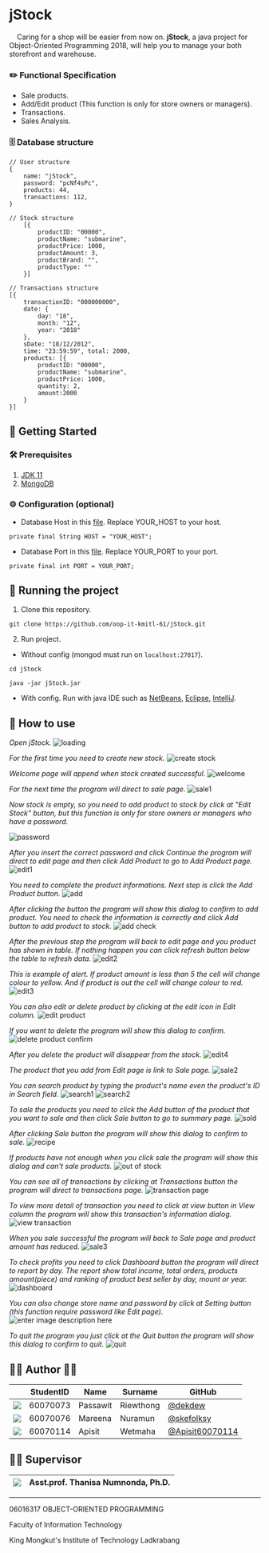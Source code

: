 
  
# jStock
&nbsp;&nbsp;&nbsp; Caring for a shop will be easier from now on. **jStock**, a java project for Object-Oriented Programming 2018, will help you to manage your both storefront and warehouse.

### ✏️ Functional Specification
 - Sale products.
 - Add/Edit product (This function is only for store owners or managers).
 - Transactions.
 - Sales Analysis.

### 🗄 Database structure
	// User structure
	{
		name: "jStock",
		password: "pcNf4sPc",
		products: 44,
		transactions: 112,
	}
	
	// Stock structure
		[{
			productID: "00000",
			productName: "submarine",
			productPrice: 1000,
			productAmount: 3,
			productBrand: "",
			productType: ""
		}]

	// Transactions structure
	[{
		transactionID: "000000000",
		date: {
			day: "18",
			month: "12",
			year: "2018"
		},
		sDate: "18/12/2012",
		time: "23:59:59", total: 2000,
		products: [{
			productID: "00000",
			productName: "submarine",
			productPrice: 1000,
			quantity: 2,
			amount:2000
		}
	}]

## 📍 Getting Started
### 🛠 Prerequisites
 1. [JDK 11](https://www.oracle.com/technetwork/java/javase/downloads/jdk11-downloads-5066655.html) 
 2. [MongoDB](https://www.mongodb.com/download-center/community)

### ⚙️ Configuration (optional)
 - Database Host in this [file](/src/config/Config.java). Replace YOUR_HOST to your host.
 
`private final String HOST = "YOUR_HOST";`

 - Database Port in this [file](/src/config/Config.java). Replace YOUR_PORT to your port.
 
`private final int PORT = YOUR_PORT;`

## 🏃 Running the project
 1. Clone this repository.
 
`git clone https://github.com/oop-it-kmitl-61/jStock.git`

 2. Run project.
 - Without config (mongod must run on `localhost:27017`).
 
`cd jStock`

`java -jar jStock.jar`

- With config. Run with java IDE such as [NetBeans](https://netbeans.org/), [Eclipse](https://www.eclipse.org/downloads/), [IntelliJ](https://www.jetbrains.com/idea/).

## 📖  How to use
*Open jStock.*
![loading](https://user-images.githubusercontent.com/32861458/50114203-8c9ce600-0276-11e9-85f5-3cea8bf639ea.png)

*For the first time you need to create new stock.*
![create stock](https://user-images.githubusercontent.com/32861458/50114507-3d0aea00-0277-11e9-83d3-153f7fc51e72.png)

*Welcome page will append when stock created successful.*
![welcome](https://user-images.githubusercontent.com/32861458/50114630-94a95580-0277-11e9-90c3-e0743ca98863.png)

*For the next time the program will direct to sale page.*
![sale1](https://user-images.githubusercontent.com/32861458/50140973-e635fc80-02d8-11e9-97ac-c7c2988902e2.png)

*Now stock is empty, so you need to add product to stock by click at "Edit Stock" button, but this function is only for store owners or managers who have a password.*

![password](https://user-images.githubusercontent.com/32861458/50114967-a3dcd300-0278-11e9-8a77-8e2e55e5d729.png)

*After you insert the correct password and click Continue the program will direct to edit page and then click Add Product to go to Add Product page.*
![edit1](https://user-images.githubusercontent.com/32861458/50140974-e6ce9300-02d8-11e9-8be4-5138be382468.png)

*You need to complete the product informations. Next step is click the Add Product button.*
![add](https://user-images.githubusercontent.com/32861458/50140975-e6ce9300-02d8-11e9-9881-286655a19ef2.png)

*After clicking the button the program will show this dialog to confirm to add product. You need to check the information is correctly and click Add button to add product to stock.*
![add check](https://user-images.githubusercontent.com/32861458/50115357-b1df2380-0279-11e9-9319-2e2194915db5.png)

*After the previous step the program will back to edit page and you product has shown in table. If nothing happen you can click refresh button below the table to refresh data.*
![edit2](https://user-images.githubusercontent.com/32861458/50141519-47120480-02da-11e9-9392-a9bec95fc657.png)

*This is example of alert. If product amount is less than 5 the cell will change colour to yellow. And if product is out the cell will change colour to red.*
![edit3](https://user-images.githubusercontent.com/32861458/50140976-e7672980-02d8-11e9-9278-8dcd87cea8bb.png)

*You can also edit or delete product by clicking at the edit icon in Edit column.*
![edit product](https://user-images.githubusercontent.com/32861458/50140977-e7672980-02d8-11e9-8af5-5886d73efc54.png)

*If you want to delete the program will show this dialog to confirm.*
![delete product confirm](https://user-images.githubusercontent.com/32861458/50140978-e7672980-02d8-11e9-8490-c26ee644ac5f.png)

*After you delete the product will disappear from the stock.*
![edit4](https://user-images.githubusercontent.com/32861458/50141373-e71b5e00-02d9-11e9-9ea5-99de41f049cc.png)

*The product that you add from Edit page is link to Sale page.*
![sale2](https://user-images.githubusercontent.com/32861458/50140979-e7ffc000-02d8-11e9-90f8-53b21c599b70.png)

*You can search product by typing the product's name even the product's ID in Search field.*
![search1](https://user-images.githubusercontent.com/32861458/50141466-1fbb3780-02da-11e9-921c-9404d2027244.png)
![search2](https://user-images.githubusercontent.com/32861458/50141467-1fbb3780-02da-11e9-82a6-fe20bcbb72df.png)

*To sale the products you need to click the Add button of the product that you want to sale and then click Sale button to go to summary page.*
![sold](https://user-images.githubusercontent.com/32861458/50140980-e7ffc000-02d8-11e9-92cc-82fc10109936.png)

*After clicking Sale button the program will show this dialog to confirm to sale.*
![recipe](https://user-images.githubusercontent.com/32861458/50141837-1c747b80-02db-11e9-8bb4-205c222f280b.png)

*If products have not enough when you click sale the program will show this dialog and can't sale products.*
![out of stock](https://user-images.githubusercontent.com/32861458/50116884-12705f80-027e-11e9-99ff-1155b39d0d29.png)

*You can see all of transactions by clicking at Transactions button the program will direct to transactions page.*
![transaction page](https://user-images.githubusercontent.com/32861458/50140983-e9c98380-02d8-11e9-9694-c4e63e381810.png)

*To view more detail of transaction you need to click at view button in View column the program will show this transaction's information dialog.*
![view transaction](https://user-images.githubusercontent.com/32861458/50141835-1c747b80-02db-11e9-95e0-356ecb724168.png)

*When you sale successful the program will back to Sale page and product amount has reduced.*
![sale3](https://user-images.githubusercontent.com/32861458/50140982-e9c98380-02d8-11e9-9559-da5b2e49061a.png)

*To check profits you need to click Dashboard button the program will direct to report by day. The report show total income, total orders, products amount(piece) and ranking of product best seller by day, mount or year.*
![dashboard](https://user-images.githubusercontent.com/32861458/50140987-ea621a00-02d8-11e9-9f4f-c6e6d8f0b229.png)

*You can also change store name and password by click at Setting button (this function require password like Edit page).*
![enter image description here](https://user-images.githubusercontent.com/32861458/50140988-ea621a00-02d8-11e9-96df-b7c6db13dcab.png)

*To quit the program you just click at the Quit button the program will show this dialog to confirm to quit.*
![quit](https://user-images.githubusercontent.com/32861458/50117307-32545300-027f-11e9-9642-9fdb20d0d4df.png)

## 👩‍💻  Author  👨‍💻
|  |StudentID|Name|Surname|GitHub|
|:-:|--|--|--|--|
|![](https://avatars3.githubusercontent.com/u/32861458?s=150&v=4)|60070073|Passawit|Riewthong|[@dekdew](https://github.com/dekdew)|
|![](https://avatars2.githubusercontent.com/u/32717103?s=150&v=4)|60070076|Mareena|Nuramun|[@skefolksy](https://github.com/skefolksy)|
|![](https://avatars3.githubusercontent.com/u/32724812?s=150&v=4)|60070114|Apisit|Wetmaha|[@Apisit60070114](https://github.com/Apisit60070114)|

## 👩‍🏫 Supervisor
|![](https://avatars3.githubusercontent.com/u/25024858?s=150&v=4)|Asst.prof. Thanisa Numnonda, Ph.D.|
|--|--|

---
06016317 OBJECT-ORIENTED PROGRAMMING

Faculty of Information Technology

King Mongkut's Institute of Technology Ladkrabang

